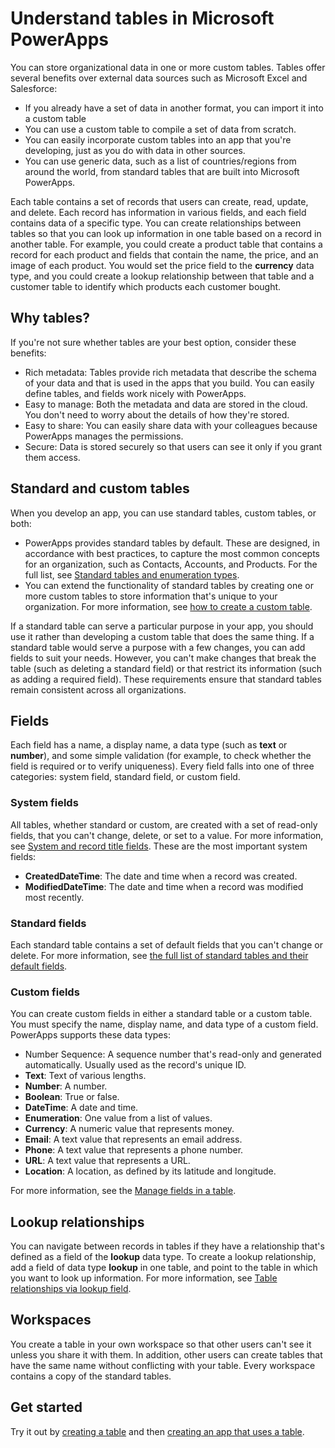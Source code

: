<properties
	pageTitle="Understand tables | Microsoft PowerApps"
	description="Introduction to tables, fields, relationships, and workspaces."
	services="powerapps"
	documentationCenter="na"
	authors="guangyang"
	manager="erikre"
	editor=""
	tags=""/>

<tags
   ms.service="powerapps"
   ms.devlang="na"
   ms.topic="article"
   ms.tgt_pltfrm="na"
   ms.workload="na"
   ms.date="04/07/2016"
   ms.author="guayan"/>

# Understand tables in Microsoft PowerApps
You can store organizational data in one or more custom tables. Tables offer several benefits over external data sources such as Microsoft Excel and Salesforce:
* If you already have a set of data in another format, you can import it into a custom table
* You can use a custom table to compile a set of data from scratch.
* You can easily incorporate custom tables into an app that you're developing, just as you do with data in other sources.
* You can use generic data, such as a list of countries/regions from around the world, from standard tables that are built into Microsoft PowerApps.

Each table contains a set of records that users can create, read, update, and delete. Each record has information in various fields, and each field contains data of a specific type. You can create relationships between tables so that you can look up information in one table based on a record in another table. For example, you could create a product table that contains a record for each product and fields that contain the name, the price, and an image of each product. You would set the price field to the **currency** data type, and you could create a lookup relationship between that table and a customer table to identify which products each customer bought.

## Why tables?
If you're not sure whether tables are your best option, consider these benefits:

* Rich metadata: Tables provide rich metadata that describe the schema of your data and that is used in the apps that you build. You can easily define tables, and fields work nicely with PowerApps.
* Easy to manage: Both the metadata and data are stored in the cloud. You don't need to worry about the details of how they're stored.
* Easy to share: You can easily share data with your colleagues because PowerApps manages the permissions.
* Secure: Data is stored securely so that users can see it only if you grant them access.

## Standard and custom tables
When you develop an app, you can use standard tables, custom tables, or both:

- PowerApps provides standard tables by default. These are designed, in accordance with best practices, to capture the most common concepts for an organization, such as Contacts, Accounts, and Products. For the full list, see [Standard tables and enumeration types](data-platform-standard-tables.md).
- You can extend the functionality of standard tables by creating one or more custom tables to store information that's unique to your organization. For more information, see [how to create a custom table](data-platform-create-table.md).

If a standard table can serve a particular purpose in your app, you should use it rather than developing a custom table that does the same thing. If a standard table would serve a purpose with a few changes, you can add fields to suit your needs. However, you can't make changes that break the table (such as deleting a standard field) or that restrict its information (such as adding a required field). These requirements ensure that standard tables remain consistent across all organizations.

## Fields
Each field has a name, a display name, a data type (such as **text** or **number**), and some simple validation (for example, to check whether the field is required or to verify uniqueness). Every field falls into one of three categories: system field, standard field, or custom field.

### System fields
All tables, whether standard or custom, are created with a set of read-only fields, that you can't change, delete, or set to a value. For more information, see [System and record title fields](). These are the most important system fields:

- **CreatedDateTime**: The date and time when a record was created.
- **ModifiedDateTime**: The date and time when a record was modified most recently.

### Standard fields
Each standard table contains a set of default fields that you can't change or delete. For more information, see [the full list of standard tables and their default fields]().

### Custom fields
You can create custom fields in either a standard table or a custom table. You must specify the name, display name, and data type of a custom field. PowerApps supports these data types:

- Number Sequence: A sequence number that's read-only and generated automatically. Usually used as the record's unique ID.
- **Text**: Text of various lengths.
- **Number**: A number.
- **Boolean**: True or false.
- **DateTime**: A date and time.
- **Enumeration**: One value from a list of values.
- **Currency**: A numeric value that represents money.
- **Email**: A text value that represents an email address.
- **Phone**: A text value that represents a phone number.
- **URL**: A text value that represents a URL.
- **Location**: A location, as defined by its latitude and longitude.

For more information, see the [Manage fields in a table]().

## Lookup relationships
You can navigate between records in tables if they have a relationship that's defined as a field of the **lookup** data type. To create a lookup relationship, add a field of data type **lookup** in one table, and point to the table in which you want to look up information. For more information, see [Table relationships via lookup field]().

## Workspaces
You create a table in your own workspace so that other users can't see it unless you share it with them. In addition, other users can create tables that have the same name without conflicting with your table. Every workspace contains a copy of the standard tables.

## Get started ##
Try it out by [creating a table](data-platform-create-table.md) and then [creating an app that uses a table]().
